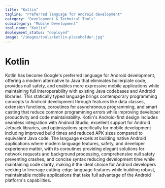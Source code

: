 ```yaml
---
title: "Kotlin"
tagline: "Preferred language for Android development"
category: "Development & Technical Tools"
subcategory: "Mobile Development"
tool_name: "Kotlin"
deployment_status: "deployed"
image: "/images/tools/kotlin-placeholder.jpg"
---
```


# Kotlin

Kotlin has become Google's preferred language for Android development, offering a modern alternative to Java that eliminates boilerplate code, provides null safety, and enables more expressive mobile applications while maintaining full interoperability with existing Java codebases and Android libraries. This statically typed language brings contemporary programming concepts to Android development through features like data classes, extension functions, coroutines for asynchronous programming, and smart casting that reduce common programming errors while improving developer productivity and code maintainability. Kotlin's Android-first design includes seamless integration with Android Studio, excellent support for Android Jetpack libraries, and optimizations specifically for mobile development including improved build times and reduced APK sizes compared to equivalent Java code. The language excels at building native Android applications where modern language features, safety, and developer experience matter, with its coroutines providing elegant solutions for network requests and background processing, comprehensive null safety preventing crashes, and concise syntax reducing development time while maintaining code clarity, making it the ideal choice for Android developers seeking to leverage cutting-edge language features while building robust, maintainable mobile applications that take full advantage of the Android platform's capabilities.
